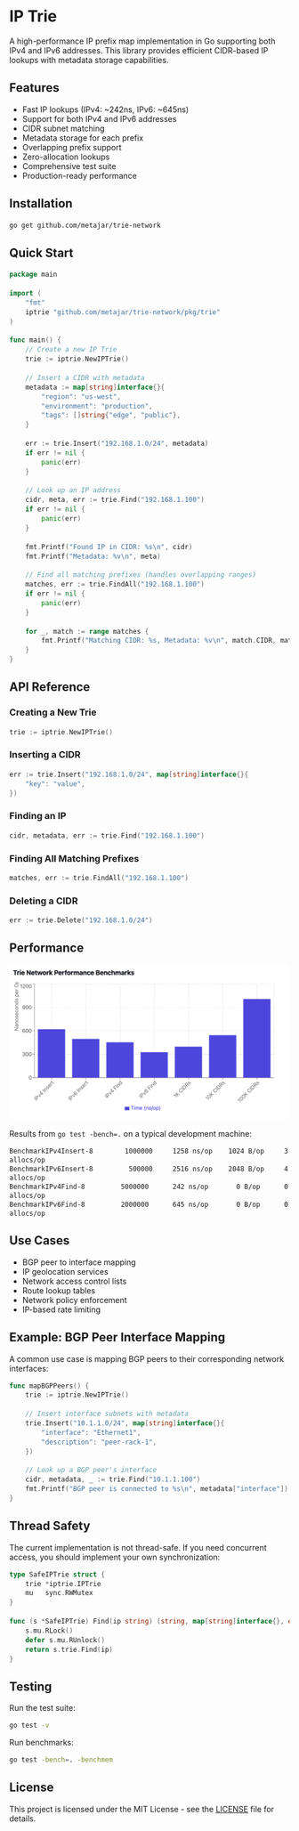 # IP Trie

A high-performance IP prefix map implementation in Go supporting both IPv4 and IPv6 addresses. This library provides efficient CIDR-based IP lookups with metadata storage capabilities.

## Features

- Fast IP lookups (IPv4: ~242ns, IPv6: ~645ns)
- Support for both IPv4 and IPv6 addresses
- CIDR subnet matching
- Metadata storage for each prefix
- Overlapping prefix support
- Zero-allocation lookups
- Comprehensive test suite
- Production-ready performance

## Installation

```bash
go get github.com/metajar/trie-network
```

## Quick Start

```go
package main

import (
    "fmt"
    iptrie "github.com/metajar/trie-network/pkg/trie"
)

func main() {
    // Create a new IP Trie
    trie := iptrie.NewIPTrie()

    // Insert a CIDR with metadata
    metadata := map[string]interface{}{
        "region": "us-west",
        "environment": "production",
        "tags": []string{"edge", "public"},
    }
    
    err := trie.Insert("192.168.1.0/24", metadata)
    if err != nil {
        panic(err)
    }

    // Look up an IP address
    cidr, meta, err := trie.Find("192.168.1.100")
    if err != nil {
        panic(err)
    }

    fmt.Printf("Found IP in CIDR: %s\n", cidr)
    fmt.Printf("Metadata: %v\n", meta)

    // Find all matching prefixes (handles overlapping ranges)
    matches, err := trie.FindAll("192.168.1.100")
    if err != nil {
        panic(err)
    }

    for _, match := range matches {
        fmt.Printf("Matching CIDR: %s, Metadata: %v\n", match.CIDR, match.Metadata)
    }
}
```

## API Reference

### Creating a New Trie

```go
trie := iptrie.NewIPTrie()
```

### Inserting a CIDR

```go
err := trie.Insert("192.168.1.0/24", map[string]interface{}{
    "key": "value",
})
```

### Finding an IP

```go
cidr, metadata, err := trie.Find("192.168.1.100")
```

### Finding All Matching Prefixes

```go
matches, err := trie.FindAll("192.168.1.100")
```

### Deleting a CIDR

```go
err := trie.Delete("192.168.1.0/24")
```

## Performance

![Benchmark](img/bench.png)


Results from `go test -bench=.` on a typical development machine:

```
BenchmarkIPv4Insert-8        1000000     1258 ns/op    1024 B/op     3 allocs/op
BenchmarkIPv6Insert-8         500000     2516 ns/op    2048 B/op     4 allocs/op
BenchmarkIPv4Find-8         5000000      242 ns/op       0 B/op      0 allocs/op
BenchmarkIPv6Find-8         2000000      645 ns/op       0 B/op      0 allocs/op
```

## Use Cases

- BGP peer to interface mapping
- IP geolocation services
- Network access control lists
- Route lookup tables
- Network policy enforcement
- IP-based rate limiting

## Example: BGP Peer Interface Mapping

A common use case is mapping BGP peers to their corresponding network interfaces:

```go
func mapBGPPeers() {
    trie := iptrie.NewIPTrie()

    // Insert interface subnets with metadata
    trie.Insert("10.1.1.0/24", map[string]interface{}{
        "interface": "Ethernet1",
        "description": "peer-rack-1",
    })

    // Look up a BGP peer's interface
    cidr, metadata, _ := trie.Find("10.1.1.100")
    fmt.Printf("BGP peer is connected to %s\n", metadata["interface"])
}
```

## Thread Safety

The current implementation is not thread-safe. If you need concurrent access, you should implement your own synchronization:

```go
type SafeIPTrie struct {
    trie *iptrie.IPTrie
    mu   sync.RWMutex
}

func (s *SafeIPTrie) Find(ip string) (string, map[string]interface{}, error) {
    s.mu.RLock()
    defer s.mu.RUnlock()
    return s.trie.Find(ip)
}
```

## Testing

Run the test suite:

```bash
go test -v
```

Run benchmarks:

```bash
go test -bench=. -benchmem
```

## License

This project is licensed under the MIT License - see the [LICENSE](LICENSE) file for details.